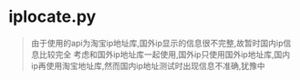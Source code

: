 # iplocate.py

> 由于使用的api为淘宝ip地址库,国外ip显示的信息很不完整,故暂时国内ip信息比较完全
> 考虑和国外ip地址库一起使用,国外ip只使用国外ip地址库,国内ip再使用淘宝地址库,然而国内ip地址测试时出现信息不准确,犹豫中